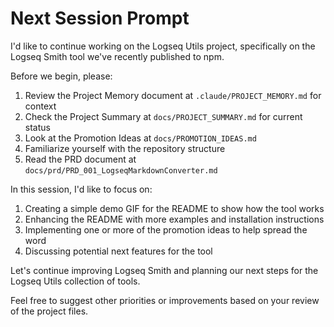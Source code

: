 # Next Session Prompt

I'd like to continue working on the Logseq Utils project, specifically on the Logseq Smith tool we've recently published to npm.

Before we begin, please:

1. Review the Project Memory document at `.claude/PROJECT_MEMORY.md` for context
2. Check the Project Summary at `docs/PROJECT_SUMMARY.md` for current status
3. Look at the Promotion Ideas at `docs/PROMOTION_IDEAS.md`
4. Familiarize yourself with the repository structure
5. Read the PRD document at `docs/prd/PRD_001_LogseqMarkdownConverter.md` 

In this session, I'd like to focus on:

1. Creating a simple demo GIF for the README to show how the tool works
2. Enhancing the README with more examples and installation instructions
3. Implementing one or more of the promotion ideas to help spread the word
4. Discussing potential next features for the tool

Let's continue improving Logseq Smith and planning our next steps for the Logseq Utils collection of tools.

Feel free to suggest other priorities or improvements based on your review of the project files.